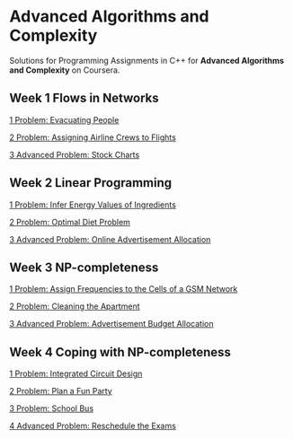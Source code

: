 # Advanced Algorithms and Complexity 
Solutions for Programming Assignments in C++ for **Advanced Algorithms and Complexity** on Coursera.

## Week 1 Flows in Networks
[1 Problem: Evacuating People](https://github.com/Wei-Mao/Advanced-Algorithms-and-Complexity/tree/master/Week%201%20Flows%20in%20Networks/evacuation)

[2 Problem: Assigning Airline Crews to Flights](https://github.com/Wei-Mao/Advanced-Algorithms-and-Complexity/tree/master/Week%201%20Flows%20in%20Networks/airline_crews)

[3 Advanced Problem: Stock Charts](https://github.com/Wei-Mao/Advanced-Algorithms-and-Complexity/tree/master/Week%201%20Flows%20in%20Networks/stock_charts)

## Week 2 Linear Programming
[1 Problem: Infer Energy Values of Ingredients](https://github.com/Wei-Mao/Advanced-Algorithms-and-Complexity/tree/master/Week%202%20Linear%20Programming/energy_values)

[2 Problem: Optimal Diet Problem](https://github.com/Wei-Mao/Advanced-Algorithms-and-Complexity/tree/master/Week%202%20Linear%20Programming/diet)

[3 Advanced Problem: Online Advertisement Allocation]()

## Week 3 NP-completeness
[1 Problem: Assign Frequencies to the Cells of a GSM Network]()

[2 Problem: Cleaning the Apartment]()

[3 Advanced Problem: Advertisement Budget Allocation]()

## Week 4 Coping with NP-completeness
[1 Problem: Integrated Circuit Design]()

[2 Problem: Plan a Fun Party]()

[3 Problem: School Bus]()

[4 Advanced Problem: Reschedule the Exams]()

